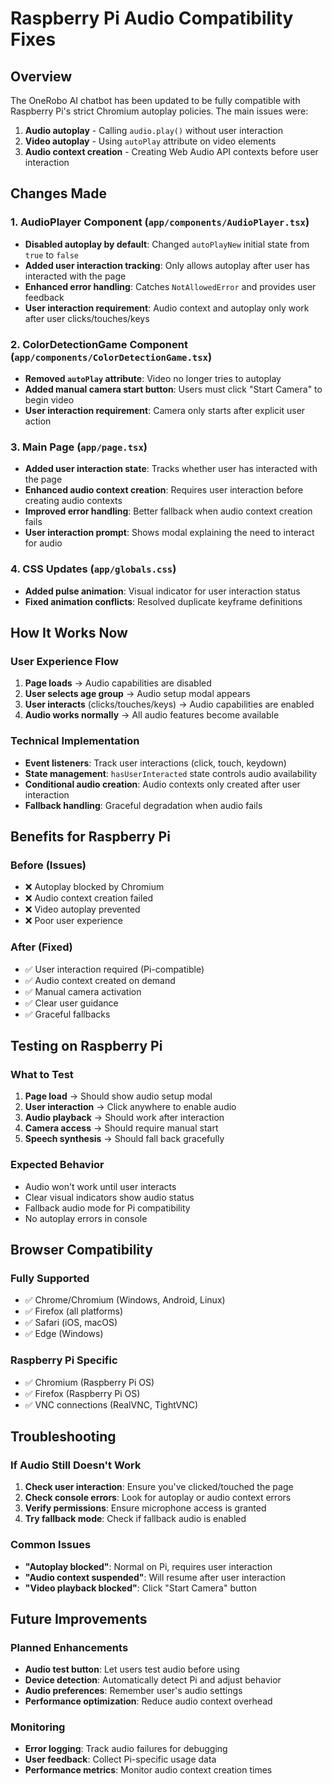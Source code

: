 # Raspberry Pi Audio Compatibility Fixes

## Overview
The OneRobo AI chatbot has been updated to be fully compatible with Raspberry Pi's strict Chromium autoplay policies. The main issues were:

1. **Audio autoplay** - Calling `audio.play()` without user interaction
2. **Video autoplay** - Using `autoPlay` attribute on video elements
3. **Audio context creation** - Creating Web Audio API contexts before user interaction

## Changes Made

### 1. AudioPlayer Component (`app/components/AudioPlayer.tsx`)
- **Disabled autoplay by default**: Changed `autoPlayNew` initial state from `true` to `false`
- **Added user interaction tracking**: Only allows autoplay after user has interacted with the page
- **Enhanced error handling**: Catches `NotAllowedError` and provides user feedback
- **User interaction requirement**: Audio context and autoplay only work after user clicks/touches/keys

### 2. ColorDetectionGame Component (`app/components/ColorDetectionGame.tsx`)
- **Removed `autoPlay` attribute**: Video no longer tries to autoplay
- **Added manual camera start button**: Users must click "Start Camera" to begin video
- **User interaction requirement**: Camera only starts after explicit user action

### 3. Main Page (`app/page.tsx`)
- **Added user interaction state**: Tracks whether user has interacted with the page
- **Enhanced audio context creation**: Requires user interaction before creating audio contexts
- **Improved error handling**: Better fallback when audio context creation fails
- **User interaction prompt**: Shows modal explaining the need to interact for audio

### 4. CSS Updates (`app/globals.css`)
- **Added pulse animation**: Visual indicator for user interaction status
- **Fixed animation conflicts**: Resolved duplicate keyframe definitions

## How It Works Now

### User Experience Flow
1. **Page loads** → Audio capabilities are disabled
2. **User selects age group** → Audio setup modal appears
3. **User interacts** (clicks/touches/keys) → Audio capabilities are enabled
4. **Audio works normally** → All audio features become available

### Technical Implementation
- **Event listeners**: Track user interactions (click, touch, keydown)
- **State management**: `hasUserInteracted` state controls audio availability
- **Conditional audio creation**: Audio contexts only created after user interaction
- **Fallback handling**: Graceful degradation when audio fails

## Benefits for Raspberry Pi

### Before (Issues)
- ❌ Autoplay blocked by Chromium
- ❌ Audio context creation failed
- ❌ Video autoplay prevented
- ❌ Poor user experience

### After (Fixed)
- ✅ User interaction required (Pi-compatible)
- ✅ Audio context created on demand
- ✅ Manual camera activation
- ✅ Clear user guidance
- ✅ Graceful fallbacks

## Testing on Raspberry Pi

### What to Test
1. **Page load** → Should show audio setup modal
2. **User interaction** → Click anywhere to enable audio
3. **Audio playback** → Should work after interaction
4. **Camera access** → Should require manual start
5. **Speech synthesis** → Should fall back gracefully

### Expected Behavior
- Audio won't work until user interacts
- Clear visual indicators show audio status
- Fallback audio mode for Pi compatibility
- No autoplay errors in console

## Browser Compatibility

### Fully Supported
- ✅ Chrome/Chromium (Windows, Android, Linux)
- ✅ Firefox (all platforms)
- ✅ Safari (iOS, macOS)
- ✅ Edge (Windows)

### Raspberry Pi Specific
- ✅ Chromium (Raspberry Pi OS)
- ✅ Firefox (Raspberry Pi OS)
- ✅ VNC connections (RealVNC, TightVNC)

## Troubleshooting

### If Audio Still Doesn't Work
1. **Check user interaction**: Ensure you've clicked/touched the page
2. **Check console errors**: Look for autoplay or audio context errors
3. **Verify permissions**: Ensure microphone access is granted
4. **Try fallback mode**: Check if fallback audio is enabled

### Common Issues
- **"Autoplay blocked"**: Normal on Pi, requires user interaction
- **"Audio context suspended"**: Will resume after user interaction
- **"Video playback blocked"**: Click "Start Camera" button

## Future Improvements

### Planned Enhancements
- **Audio test button**: Let users test audio before using
- **Device detection**: Automatically detect Pi and adjust behavior
- **Audio preferences**: Remember user's audio settings
- **Performance optimization**: Reduce audio context overhead

### Monitoring
- **Error logging**: Track audio failures for debugging
- **User feedback**: Collect Pi-specific usage data
- **Performance metrics**: Monitor audio context creation times

